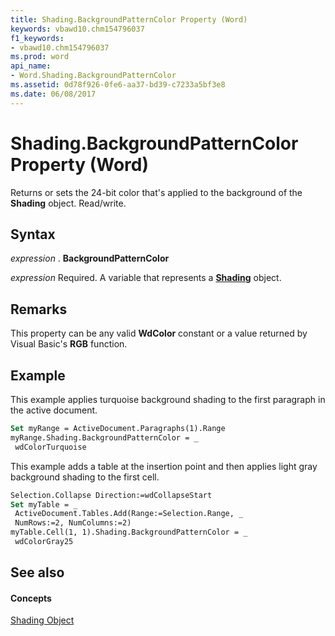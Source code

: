 ```yaml
---
title: Shading.BackgroundPatternColor Property (Word)
keywords: vbawd10.chm154796037
f1_keywords:
- vbawd10.chm154796037
ms.prod: word
api_name:
- Word.Shading.BackgroundPatternColor
ms.assetid: 0d78f926-0fe6-aa37-bd39-c7233a5bf3e8
ms.date: 06/08/2017
---
```



# Shading.BackgroundPatternColor Property (Word)

Returns or sets the 24-bit color that's applied to the background of the **Shading** object. Read/write.


## Syntax

 _expression_ . **BackgroundPatternColor**

 _expression_ Required. A variable that represents a **[Shading](shading-object-word.md)** object.


## Remarks

This property can be any valid **WdColor** constant or a value returned by Visual Basic's **RGB** function.


## Example

This example applies turquoise background shading to the first paragraph in the active document.


```vb
Set myRange = ActiveDocument.Paragraphs(1).Range 
myRange.Shading.BackgroundPatternColor = _ 
 wdColorTurquoise
```

This example adds a table at the insertion point and then applies light gray background shading to the first cell.




```vb
Selection.Collapse Direction:=wdCollapseStart 
Set myTable = _ 
 ActiveDocument.Tables.Add(Range:=Selection.Range, _ 
 NumRows:=2, NumColumns:=2) 
myTable.Cell(1, 1).Shading.BackgroundPatternColor = _ 
 wdColorGray25
```


## See also


#### Concepts


[Shading Object](shading-object-word.md)

